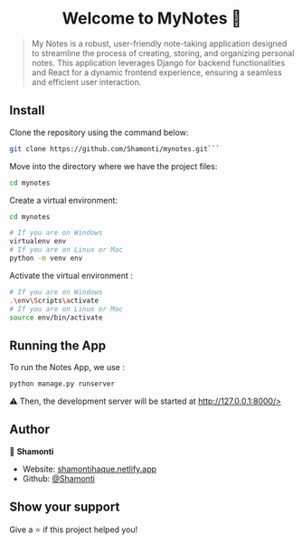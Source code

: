 <h1 align="center">Welcome to MyNotes 👋</h1>
<p>
</p>

> My Notes is a robust, user-friendly note-taking application designed to streamline the process of creating, storing, and organizing personal notes. This application leverages Django for backend functionalities and React for a dynamic frontend experience, ensuring a seamless and efficient user interaction.

## Install
Clone the repository using the command below:
```sh
git clone https://github.com/Shamonti/mynotes.git```
```
Move into the directory where we have the project files:
```sh
cd mynotes
```
Create a virtual environment:
```sh
cd mynotes
```
```sh
# If you are on Windows
virtualenv env
# If you are on Linux or Mac
python -m venv env
```

Activate the virtual environment :
```sh
# If you are on Windows
.\env\Scripts\activate
# If you are on Linux or Mac
source env/bin/activate
```
## Running the App
To run the Notes App, we use :
```sh
python manage.py runserver
```
⚠ Then, the development server will be started at http://127.0.0.1:8000/>

## Author

👤 **Shamonti**

* Website: [shamontihaque.netlify.app](https://shamontihaque.netlify.app)
* Github: [@Shamonti](https://github.com/Shamonti)

## Show your support

Give a ⭐️ if this project helped you!
